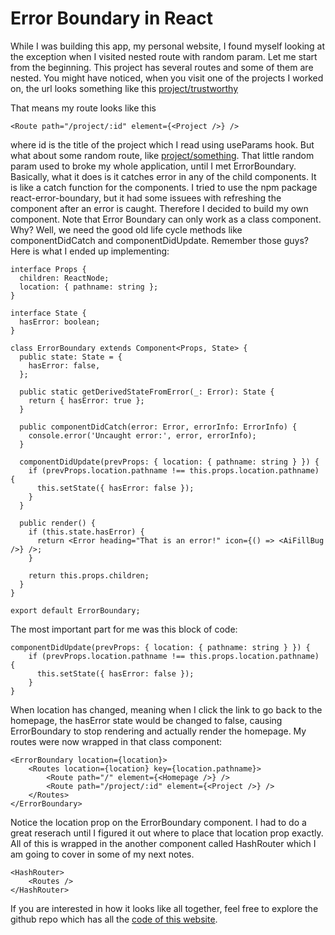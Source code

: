 # Error Boundary in React

While I was building this app, my personal website, I found myself looking at the exception when I visited nested route with random param. Let me start from the beginning. This project has several routes and some of them are nested. You might have noticed, when you visit one of the projects I worked on, the url looks something like this [project/trustworthy](https://www.meetantonija.com/#/project/trustworthy)

That means my route looks like this

```
<Route path="/project/:id" element={<Project />} />
```

where id is the title of the project which I read using useParams hook. But what about some random route, like [project/something](https://www.meetantonija.com/#/project/something). That little random param used to broke my whole application, until I met ErrorBoundary. Basically, what it does is it catches error in any of the child components. It is like a catch function for the components. I tried to use the npm package react-error-boundary, but it had some issuees with refreshing the component after an error is caught. Therefore I decided to build my own component. Note that Error Boundary can only work as a class component. Why? Well, we need the good old life cycle methods like componentDidCatch and componentDidUpdate. Remember those guys? Here is what I ended up implementing:

```
interface Props {
  children: ReactNode;
  location: { pathname: string };
}

interface State {
  hasError: boolean;
}

class ErrorBoundary extends Component<Props, State> {
  public state: State = {
    hasError: false,
  };

  public static getDerivedStateFromError(_: Error): State {
    return { hasError: true };
  }

  public componentDidCatch(error: Error, errorInfo: ErrorInfo) {
    console.error('Uncaught error:', error, errorInfo);
  }

  componentDidUpdate(prevProps: { location: { pathname: string } }) {
    if (prevProps.location.pathname !== this.props.location.pathname) {
      this.setState({ hasError: false });
    }
  }

  public render() {
    if (this.state.hasError) {
      return <Error heading="That is an error!" icon={() => <AiFillBug />} />;
    }

    return this.props.children;
  }
}

export default ErrorBoundary;

```

The most important part for me was this block of code:

```
componentDidUpdate(prevProps: { location: { pathname: string } }) {
    if (prevProps.location.pathname !== this.props.location.pathname) {
      this.setState({ hasError: false });
    }
}
```

When location has changed, meaning when I click the link to go back to the homepage, the hasError state would be changed to false, causing ErrorBoundary to stop rendering and actually render the homepage. My routes were now wrapped in that class component:

```
<ErrorBoundary location={location}>
    <Routes location={location} key={location.pathname}>
        <Route path="/" element={<Homepage />} />
        <Route path="/project/:id" element={<Project />} />
    </Routes>
</ErrorBoundary>
```

Notice the location prop on the ErrorBoundary component. I had to do a great reserach until I figured it out where to place that location prop exactly. All of this is wrapped in the another component called HashRouter which I am going to cover in some of my next notes.

```
<HashRouter>
    <Routes />
</HashRouter>
```

If you are interested in how it looks like all together, feel free to explore the github repo which has all the [code of this website](https://github.com/tonkec/meetantonija/tree/new-react).
